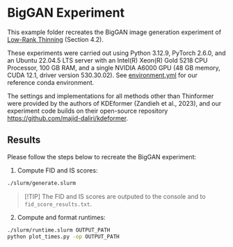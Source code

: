 # BigGAN Experiment

This example folder recreates the BigGAN image generation experiment of [Low-Rank Thinning](https://arxiv.org/pdf/2502.12063) (Section 4.2).

These experiments were carried out using Python 3.12.9, PyTorch 2.6.0, and an Ubuntu 22.04.5 LTS server with an Intel(R) Xeon(R) Gold 5218 CPU Processor, 100 GB RAM, and a single NVIDIA A6000 GPU (48 GB memory, CUDA 12.1, driver version 530.30.02). See [environment.yml](./environment.yml) for our reference conda environment.

The settings and implementations for all methods other than Thinformer were provided by the authors of KDEformer (Zandieh et al., 2023), and our experiment code builds on their open-source repository https://github.com/majid-daliri/kdeformer.

## Results

Please follow the steps below to recreate the BigGAN experiment: 

1. Compute FID and IS scores:

```bash
./slurm/generate.slurm
```

> \[!TIP\]
> The FID and IS scores are outputed to the console and to `fid_score_results.txt`.

2. Compute and format runtimes:
```bash
./slurm/runtime.slurm OUTPUT_PATH
python plot_times.py -op OUTPUT_PATH
```
